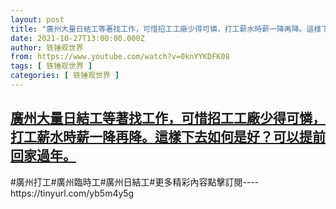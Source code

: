 ```yaml
---
layout: post
title: "廣州大量日結工等著找工作，可惜招工工廠少得可憐，打工薪水時薪一降再降。這樣下去如何是好？可以提前回家過年。"
date: 2021-10-27T13:00:00.000Z
author: 铁锤观世界
from: https://www.youtube.com/watch?v=0knYYKDFK08
tags: [ 铁锤观世界 ]
categories: [ 铁锤观世界 ]
---
```

<!--1635339600000-->
[廣州大量日結工等著找工作，可惜招工工廠少得可憐，打工薪水時薪一降再降。這樣下去如何是好？可以提前回家過年。](https://www.youtube.com/watch?v=0knYYKDFK08)
------

<div>
#廣州打工#廣州臨時工#廣州日結工#更多精彩內容點擊訂閱----https://tinyurl.com/yb5m4y5g
</div>
